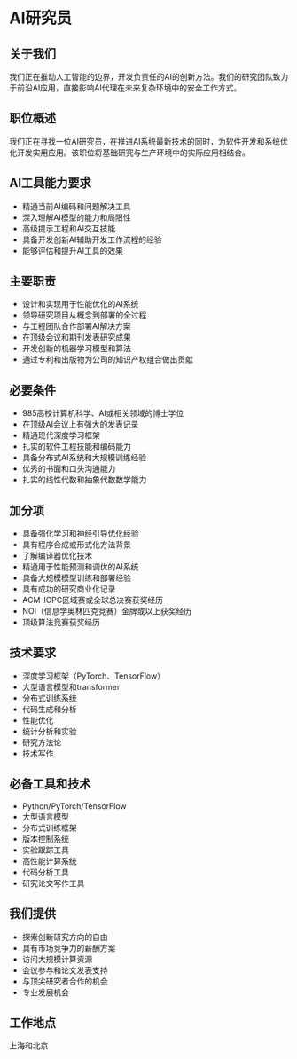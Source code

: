 # AI研究员

## 关于我们
我们正在推动人工智能的边界，开发负责任的AI的创新方法。我们的研究团队致力于前沿AI应用，直接影响AI代理在未来复杂环境中的安全工作方式。

## 职位概述
我们正在寻找一位AI研究员，在推进AI系统最新技术的同时，为软件开发和系统优化开发实用应用。该职位将基础研究与生产环境中的实际应用相结合。

## AI工具能力要求
- 精通当前AI编码和问题解决工具
- 深入理解AI模型的能力和局限性
- 高级提示工程和AI交互技能
- 具备开发创新AI辅助开发工作流程的经验
- 能够评估和提升AI工具的效果

## 主要职责
- 设计和实现用于性能优化的AI系统
- 领导研究项目从概念到部署的全过程
- 与工程团队合作部署AI解决方案
- 在顶级会议和期刊发表研究成果
- 开发创新的机器学习模型和算法
- 通过专利和出版物为公司的知识产权组合做出贡献

## 必要条件
- 985高校计算机科学、AI或相关领域的博士学位
- 在顶级AI会议上有强大的发表记录
- 精通现代深度学习框架
- 扎实的软件工程技能和编码能力
- 具备分布式AI系统和大规模训练经验
- 优秀的书面和口头沟通能力
- 扎实的线性代数和抽象代数数学能力

## 加分项
- 具备强化学习和神经引导优化经验
- 具有程序合成或形式化方法背景
- 了解编译器优化技术
- 精通用于性能预测和调优的AI系统
- 具备大规模模型训练和部署经验
- 具有成功的研究商业化记录
- ACM-ICPC区域赛或全球总决赛获奖经历
- NOI（信息学奥林匹克竞赛）金牌或以上获奖经历
- 顶级算法竞赛获奖经历

## 技术要求
- 深度学习框架（PyTorch、TensorFlow）
- 大型语言模型和transformer
- 分布式训练系统
- 代码生成和分析
- 性能优化
- 统计分析和实验
- 研究方法论
- 技术写作

## 必备工具和技术
- Python/PyTorch/TensorFlow
- 大型语言模型
- 分布式训练框架
- 版本控制系统
- 实验跟踪工具
- 高性能计算系统
- 代码分析工具
- 研究论文写作工具

## 我们提供
- 探索创新研究方向的自由
- 具有市场竞争力的薪酬方案
- 访问大规模计算资源
- 会议参与和论文发表支持
- 与顶尖研究者合作的机会
- 专业发展机会

## 工作地点
上海和北京
